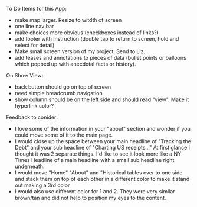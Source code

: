 To Do Items for this App:
- make map larger. Resize to witdth of screen
- one line nav bar
- make choices more obvious (checkboxes instead of links?)
- add footer with instruction (double tap to return to screen, hold and select for detail)
- Make small screen version of my project. Send to Liz.
- add teases and annotations to pieces of data (bullet points or balloons which popped up with anecdotal facts or history).

On Show View:
- back button should go on top of screen
- need simple breadcrumb navigation
- show column should be on the left side and should read "view". Make it hyperlink color?



Feedback to conider:
- I love some of the information in your  "about" section and wonder if you could move some of it to the main page.
- I would close up the space between your main headline of "Tracking the Debt" and your sub headline of "Charting US receipts..."
At first glance I thought it was 2 separate things.  I'd like to see it look more like a NY Times Headline of a main headline with a small sub headline right underneath.
- I would move "Home" "About" and "Historical tables over to one side and stack them on top of each other in a different color to make it stand out making a 3rd color
- I would also use different color for 1 and 2.  They were very similar brown/tan and did not help to position my eyes to the content.
